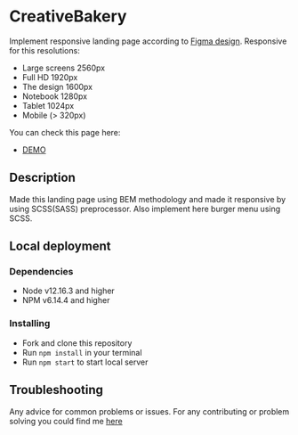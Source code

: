 # CreativeBakery

Implement responsive landing page according to [Figma design](https://www.figma.com/file/zIi6yfSpSIV4dnTzwaXSjt/Bakerlab?node-id=0%3A1). Responsive for this resolutions:

* Large screens 2560px
* Full HD 1920px
* The design 1600px
* Notebook 1280px
* Tablet 1024px
* Mobile (> 320px)

You can check this page here:
* [DEMO](https://bogdandobak.github.io/CreativeBakery/index.html)

## Description

Made this landing page using BEM methodology and made it responsive by using SCSS(SASS) preprocessor. Also implement here burger menu using SCSS.

## Local deployment

### Dependencies

* Node v12.16.3 and higher
* NPM v6.14.4 and higher

### Installing

* Fork and clone this repository
* Run `npm install` in your terminal
* Run `npm start` to start local server

## Troubleshooting

Any advice for common problems or issues. For any contributing or problem solving you could find me [here](https://www.linkedin.com/in/bohdan-dobak-6a31a7198/)
